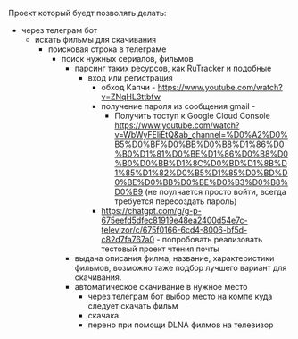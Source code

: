 Проект который буедт позволять делать:
- через телеграм бот
  - искать фильмы для скачивания
    - поисковая строка в телеграме
      - поиск нужных сериалов, фильмов
        - парсинг таких ресурсов, как RuTracker и подобные
          - вход или регистрация
            - обход Капчи - https://www.youtube.com/watch?v=ZNqHL3ttbfw
            - получение пароля из сообщения gmail -
              - Получить тоступ к Google Cloud Console https://www.youtube.com/watch?v=WbWyFEliEtQ&ab_channel=%D0%A2%D0%B5%D0%BF%D0%BB%D0%B8%D1%86%D0%B0%D1%81%D0%BE%D1%86%D0%B8%D0%B0%D0%BB%D1%8C%D0%BD%D1%8B%D1%85%D1%82%D0%B5%D1%85%D0%BD%D0%BE%D0%BB%D0%BE%D0%B3%D0%B8%D0%B9 (не поулчается просто войти, всегда требуется пересоздать пароль)
             - https://chatgpt.com/g/g-p-675eefd5dfec81919e48ea2400d54e7c-televizor/c/675f0166-6cd4-8006-bf5d-c82d7fa767a0 - попробовать реализовать тестовый проект чтения почты
        - выдача описания филма, название, характеристики фильмов, возможно таже подбор лучшего вариант для скачивания.
        - автоматическое скачивание в нужное место
          - через телеграм бот выбор место на компе куда следует скачать фильм
          - скачака
          - перено при помощи DLNA филмов на телевизор  
